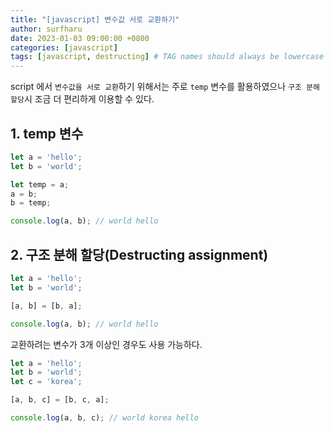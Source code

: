 ```yaml
---
title: "[javascript] 변수값 서로 교환하기" 
author: surfharu
date: 2023-01-03 09:00:00 +0800
categories: [javascript]
tags: [javascript, destructing] # TAG names should always be lowercase
---
```


script 에서 `변수값을 서로 교환`하기 위해서는 주로 `temp` 변수를 활용하였으나 `구조 분해 할당`시 조금 더 편리하게 이용할 수 있다.

## 1. temp 변수
```js
let a = 'hello';
let b = 'world';

let temp = a;
a = b;
b = temp;

console.log(a, b); // world hello
```

## 2. 구조 분해 할당(Destructing assignment)
```js
let a = 'hello';
let b = 'world';

[a, b] = [b, a];

console.log(a, b); // world hello
```

교환하려는 변수가 3개 이상인 경우도 사용 가능하다.
```js
let a = 'hello';
let b = 'world';
let c = 'korea';

[a, b, c] = [b, c, a];

console.log(a, b, c); // world korea hello
```